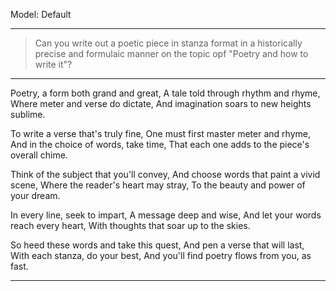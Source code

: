 Model: Default

---

> Can you write out a poetic piece in stanza format in a historically precise and formulaic manner on the topic opf "Poetry and how to write it"?

---

Poetry, a form both grand and great, A tale told through rhythm and rhyme, Where meter and verse do dictate, And imagination soars to new heights sublime.

To write a verse that's truly fine, One must first master meter and rhyme, And in the choice of words, take time, That each one adds to the piece's overall chime.

Think of the subject that you'll convey, And choose words that paint a vivid scene, Where the reader's heart may stray, To the beauty and power of your dream.

In every line, seek to impart, A message deep and wise, And let your words reach every heart, With thoughts that soar up to the skies.

So heed these words and take this quest, And pen a verse that will last, With each stanza, do your best, And you'll find poetry flows from you, as fast.

---
